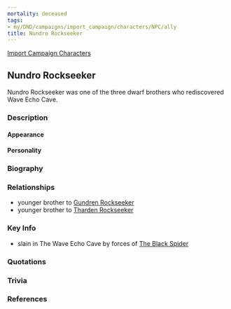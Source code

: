 ```yaml
---
mortality: deceased
tags:
- my/DND/campaigns/import_campaign/characters/NPC/ally
title: Nundro Rockseeker
---
```


[Import Campaign Characters](/dnd/characters/)

## Nundro Rockseeker

Nundro Rockseeker was one of the three dwarf brothers who rediscovered Wave Echo Cave.

### Description

#### Appearance

#### Personality

### Biography

### Relationships

- younger brother to [Gundren Rockseeker](/dnd/characters/npcs/gundren-rockseeker/)
- younger brother to [Tharden Rockseeker](/dnd/characters/npcs/tharden-rockseeker/)

### Key Info

- slain in The Wave Echo Cave by forces of [The Black Spider](/dnd/characters/npcs/nezznar-the-black-spider/)

### Quotations

### Trivia

### References
